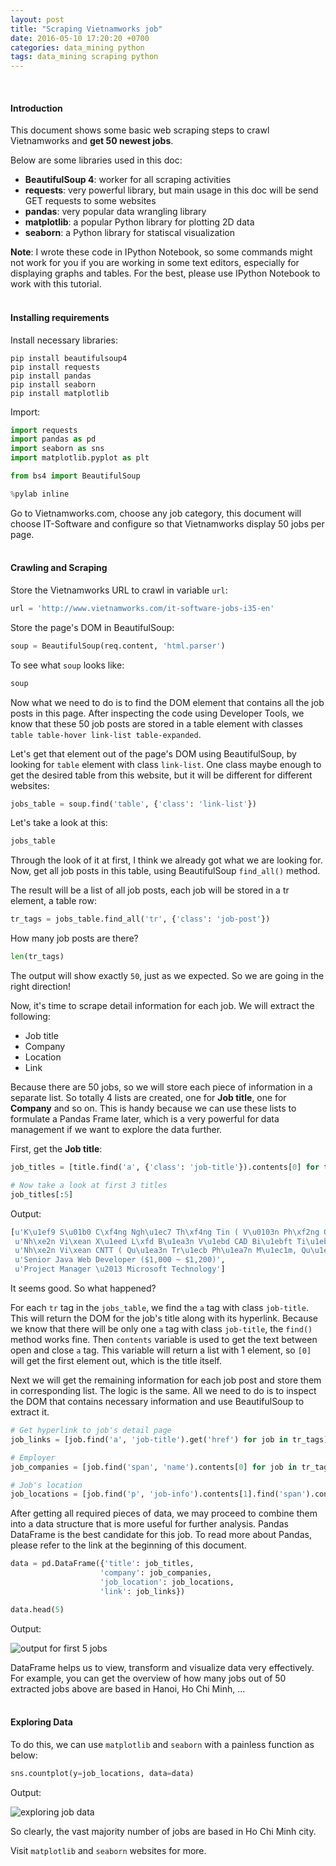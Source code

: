 ```yaml
---
layout: post
title: "Scraping Vietnamworks job"
date: 2016-05-10 17:20:20 +0700
categories: data_mining python
tags: data_mining scraping python
---
```

<br>

#### Introduction

This document shows some basic web scraping steps to crawl Vietnamworks and **get 50 newest jobs**.

Below are some libraries used in this doc:

+ **BeautifulSoup 4**: worker for all scraping activities
+ **requests**: very powerful library, but main usage in this doc will be send GET requests to some websites
+ **pandas**: very popular data wrangling library
+ **matplotlib**: a popular Python library for plotting 2D data
+ **seaborn**: a Python library for statiscal visualization

**Note**: I wrote these code in IPython Notebook, so some commands might not work for you if you are working in some text editors, especially for displaying graphs and tables. For the best, please use IPython Notebook to work with this tutorial.
<br><br>

#### Installing requirements

Install necessary libraries:

```
pip install beautifulsoup4
pip install requests
pip install pandas
pip install seaborn
pip install matplotlib
```

Import: 

```python
import requests
import pandas as pd
import seaborn as sns
import matplotlib.pyplot as plt

from bs4 import BeautifulSoup

%pylab inline
```

Go to Vietnamworks.com, choose any job category, this document will choose IT-Software and configure so that Vietnamworks display 50 jobs per page.
<br><br>

#### Crawling and Scraping 

Store the Vietnamworks URL to crawl in variable `url`:

```python
url = 'http://www.vietnamworks.com/it-software-jobs-i35-en'
```

Store the page's DOM in BeautifulSoup:

```python
soup = BeautifulSoup(req.content, 'html.parser')
```

To see what `soup` looks like:

```python
soup
```

Now what we need to do is to find the DOM element that contains all the job posts in this page. After inspecting the code using Developer Tools, we know that these 50 job posts are stored in a table element with classes `table table-hover link-list table-expanded`.

Let's get that element out of the page's DOM using BeautifulSoup, by looking for `table` element with class `link-list`. One class maybe enough to get the desired table from this website, but it will be different for different websites:

```python
jobs_table = soup.find('table', {'class': 'link-list'})
```

Let's take a look at this:

```python
jobs_table
```

Through the look of it at first, I think we already got what we are looking for. Now, get all job posts in this table, using BeautifulSoup `find_all()` method.

The result will be a list of all job posts, each job will be stored in a tr element, a table row:

```python
tr_tags = jobs_table.find_all('tr', {'class': 'job-post'})
```

How many job posts are there?

```python
len(tr_tags)
```

The output will show exactly `50`, just as we expected. So we are going in the right direction!

Now, it's time to scrape detail information for each job. We will extract the following:

+ Job title
+ Company
+ Location
+ Link

Because there are 50 jobs, so we will store each piece of information in a separate list. So totally 4 lists are created, one for **Job title**, one for **Company** and so on. This is handy because we can use these lists to formulate a Pandas Frame later, which is a very powerful for data management if we want to explore the data further.

First, get the **Job title**:

```python
job_titles = [title.find('a', {'class': 'job-title'}).contents[0] for title in tr_tags]

# Now take a look at first 3 titles
job_titles[:5]
```

Output: 

```python
[u'K\u1ef9 S\u01b0 C\xf4ng Ngh\u1ec7 Th\xf4ng Tin ( V\u0103n Ph\xf2ng Qu\u1ed1c Gia L\xe0ng Tr\u1ebb EM SOS Vi\u1ec7t Nam )',
 u'Nh\xe2n Vi\xean X\u1eed L\xfd B\u1ea3n V\u1ebd CAD Bi\u1ebft Ti\u1ebfng Nh\u1eadt',
 u'Nh\xe2n Vi\xean CNTT ( Qu\u1ea3n Tr\u1ecb Ph\u1ea7n M\u1ec1m, Qu\u1ea3n Tr\u1ecb H\u1ea1 T\u1ea7ng )',
 u'Senior Java Web Developer ($1,000 ~ $1,200)',
 u'Project Manager \u2013 Microsoft Technology']
```

It seems good. So what happened?

For each `tr` tag in the `jobs_table`, we find the `a` tag with class `job-title`. This will return the DOM for the job's title along with its hyperlink. Because we know that there will be only one `a` tag with class `job-title`, the `find()` method works fine. Then `contents` variable is used to get the text between open and close `a` tag. This variable will return a list with 1 element, so `[0]` will get the first element out, which is the title itself.

Next we will get the remaining information for each job post and store them in corresponding list. The logic is the same. All we need to do is to inspect the DOM that contains necessary information and use BeautifulSoup to extract it.

```python
# Get hyperlink to job's detail page
job_links = [job.find('a', 'job-title').get('href') for job in tr_tags]

# Employer
job_companies = [job.find('span', 'name').contents[0] for job in tr_tags]

# Job's location
job_locations = [job.find('p', 'job-info').contents[1].find('span').contents[0] for job in tr_tags]
```

After getting all required pieces of data, we may proceed to combine them into a data structure that is more useful for further analysis. Pandas DataFrame is the best candidate for this job. To read more about Pandas, please refer to the link at the beginning of this document.

```python
data = pd.DataFrame({'title': job_titles, 
                    'company': job_companies,
                    'job_location': job_locations, 
                    'link': job_links})

data.head(5)
```

Output:

![output for first 5 jobs](https://hoanvu.github.io/images/table1.jpg)

DataFrame helps us to view, transform and visualize data very effectively. For example, you can get the overview of how many jobs out of 50 extracted jobs above are based in Hanoi, Ho Chi Minh, ...
<br><br>

#### Exploring Data
To do this, we can use `matplotlib` and `seaborn` with a painless function as below:

```python
sns.countplot(y=job_locations, data=data)
```

Output: 

![exploring job data](https://hoanvu.github.io/images/eda1.jpg)

So clearly, the vast majority number of jobs are based in Ho Chi Minh city.

Visit `matplotlib` and `seaborn` websites for more.